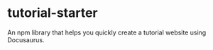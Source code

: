 # tutorial-starter
An npm library that helps you quickly create a tutorial website using Docusaurus.
